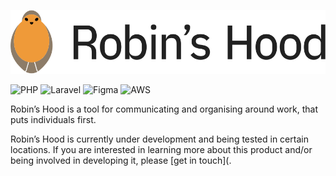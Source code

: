 [![Robin’s Hood](./logo.svg)](https://robinshood.co.uk)

![PHP](https://img.shields.io/badge/php-%23777BB4.svg?style=for-the-badge&logo=php&logoColor=white)
![Laravel](https://img.shields.io/badge/laravel-%23FF2D20.svg?style=for-the-badge&logo=laravel&logoColor=white)
![Figma](https://img.shields.io/badge/figma-%23F24E1E.svg?style=for-the-badge&logo=figma&logoColor=white)
![AWS](https://img.shields.io/badge/AWS-%23FF9900.svg?style=for-the-badge&logo=amazon-aws&logoColor=white)

Robin’s Hood is a tool for communicating and organising around work, that puts individuals first.
 
Robin’s Hood is currently under development and being tested in certain locations.
If you are interested in learning more about this product and/or being involved in developing it, please [get in touch](.
